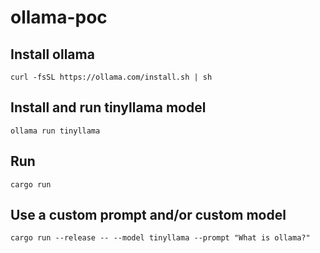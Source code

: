 # ollama-poc

## Install ollama

```shell
curl -fsSL https://ollama.com/install.sh | sh
```

## Install and run tinyllama model

```shell
ollama run tinyllama
```

## Run

```shell
cargo run
```

## Use a custom prompt and/or custom model

```shell
cargo run --release -- --model tinyllama --prompt "What is ollama?"
```
